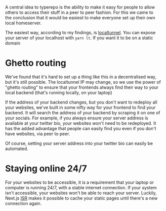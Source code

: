 A central idea to typerepo is the ability to make it easy for people to allow others to access their stuff in a peer to peer fashion. For this we came to the conclusion that it would be easiest to make everyone set up their own local homeserver.

The easiest way, according to my findings, is [localtunnel](https://localtunnel.me). You can expose your server of your localhost with `yarn lt`. If you want it to be on a static domain

# Ghetto routing

We've found that it's hard to set up a thing like this in a decentralised way, but it's still possible. The localtunnel IP may change, so we use the power of "ghetto routing" to ensure that your frontends always find their way to your local backend (that's running locally, on your laptop)

If the address of your backend changes, but you don't want to redeploy all your websites, we've built in some nifty way for your frontend to find your backend. It will search the address of your backend by scraping it on one of your socials. For example, if you always ensure your server address is available at your twitter bio, your websites won't need to be redeployed. It has the added advantage that people can easily find you even if you don't have websites, via peer to peer.

Of course, setting your server address into your twitter bio can easily be automated.

# Staying online 24/7

For your websites to be accessible, it is a requirement that your laptop or computer is running 24/7, with a stable internet connection. If your system isn't accessible, your websites won't be able to reach your server. Luckily, Next.js [ISR](https://nextjs.org/docs/basic-features/data-fetching/incremental-static-regeneration) makes it possible to cache your static pages until there's a new connection again.
